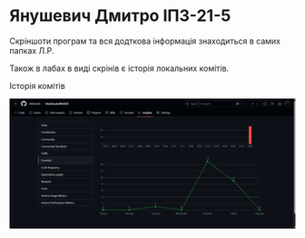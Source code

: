 # Янушевич Дмитро ІПЗ-21-5

Скріншоти програм та вся додткова інформація знаходиться в самих папках Л.Р.


Також в лабах в виді скрінів є історія локальних комітів.


Історія комітів


![1](screenshots/Screenshot_1.png)
